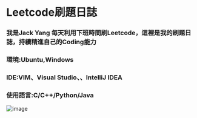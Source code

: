 # Leetcode刷題日誌
### 我是Jack Yang 每天利用下班時間刷Leetcode，這裡是我的刷題日誌，持續精進自己的Coding能力
### 環境:Ubuntu,Windows 
### IDE:VIM、Visual Studio、、IntelliJ IDEA
### 使用語言:C/C++/Python/Java

![image](https://github.com/Nero811/Nero811.github.io/assets/129769018/47b6fe74-5e47-40fa-9640-2bf3d7c3f865)
